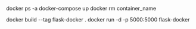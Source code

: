 docker ps -a
docker-compose up
docker rm container_name


docker build --tag flask-docker .
docker run -d -p 5000:5000 flask-docker